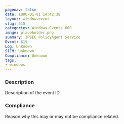 ```yaml
---
pagenav: false
date: 1800-01-01 14:42:38
layout: windowsevent
slug: 615
categories: Windows-Events 600
image: placeholder.png
summary: IPSEC PolicyAgent Service
Event: 615
Log: Unknown
SIEM: Unknown
Compliance: Unknown
tags:
- windows
---
```


### Description

Description of the event ID

### Compliance

Reason why this may or may not be compliance related.
